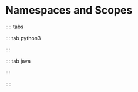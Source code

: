 # Namespaces and Scopes

:::: tabs

::: tab python3

<Jupyter filePath="scope/python.ipynb" />

:::

::: tab java

:::

<Jupyter filePath="scope/java.ipynb" />

::::
